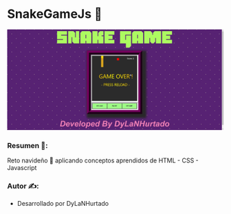 # SnakeGameJs 🐍
<img src="https://github.com/DyLaNHurtado/SnakeGameJs/blob/master/gifToGit.gif" alt="Error gif" />

### Resumen 📝:
Reto navideño 🎄 aplicando conceptos aprendidos de HTML - CSS - Javascript

### Autor ✍️:
 * Desarrollado por DyLaNHurtado
